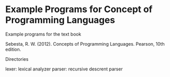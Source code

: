 # Example Programs for Concept of Programming Languages

Example programs for the text book 

 Sebesta, R. W. (2012). Concepts of Programming Languages. 
 Pearson, 10th edition.

Directories

lexer: lexical analyzer
parser: recursive descrent parser
